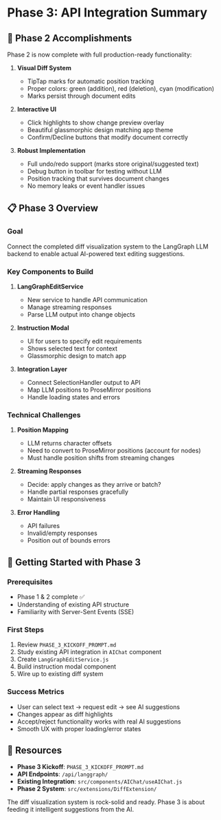 # Phase 3: API Integration Summary

## 🚀 Phase 2 Accomplishments

Phase 2 is now complete with full production-ready functionality:

1. **Visual Diff System** 
   - TipTap marks for automatic position tracking
   - Proper colors: green (addition), red (deletion), cyan (modification)
   - Marks persist through document edits

2. **Interactive UI**
   - Click highlights to show change preview overlay
   - Beautiful glassmorphic design matching app theme
   - Confirm/Decline buttons that modify document correctly

3. **Robust Implementation**
   - Full undo/redo support (marks store original/suggested text)
   - Debug button in toolbar for testing without LLM
   - Position tracking that survives document changes
   - No memory leaks or event handler issues

## 📋 Phase 3 Overview

### Goal
Connect the completed diff visualization system to the LangGraph LLM backend to enable actual AI-powered text editing suggestions.

### Key Components to Build

1. **LangGraphEditService**
   - New service to handle API communication
   - Manage streaming responses
   - Parse LLM output into change objects

2. **Instruction Modal**
   - UI for users to specify edit requirements
   - Shows selected text for context
   - Glassmorphic design to match app

3. **Integration Layer**
   - Connect SelectionHandler output to API
   - Map LLM positions to ProseMirror positions
   - Handle loading states and errors

### Technical Challenges

1. **Position Mapping**
   - LLM returns character offsets
   - Need to convert to ProseMirror positions (account for nodes)
   - Must handle position shifts from streaming changes

2. **Streaming Responses**
   - Decide: apply changes as they arrive or batch?
   - Handle partial responses gracefully
   - Maintain UI responsiveness

3. **Error Handling**
   - API failures
   - Invalid/empty responses
   - Position out of bounds errors

## 🏁 Getting Started with Phase 3

### Prerequisites
- Phase 1 & 2 complete ✅
- Understanding of existing API structure
- Familiarity with Server-Sent Events (SSE)

### First Steps
1. Review `PHASE_3_KICKOFF_PROMPT.md`
2. Study existing API integration in `AIChat` component
3. Create `LangGraphEditService.js`
4. Build instruction modal component
5. Wire up to existing diff system

### Success Metrics
- User can select text → request edit → see AI suggestions
- Changes appear as diff highlights
- Accept/reject functionality works with real AI suggestions
- Smooth UX with proper loading/error states

## 🔗 Resources

- **Phase 3 Kickoff**: `PHASE_3_KICKOFF_PROMPT.md`
- **API Endpoints**: `/api/langgraph/`
- **Existing Integration**: `src/components/AIChat/useAIChat.js`
- **Phase 2 System**: `src/extensions/DiffExtension/`

The diff visualization system is rock-solid and ready. Phase 3 is about feeding it intelligent suggestions from the AI. 